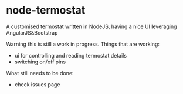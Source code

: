 # node-termostat
A customised termostat written in NodeJS, having a nice UI leveraging AngularJS&amp;Bootstrap

Warning this is still a work in progress.
Things that are working:
* ui for controlling and reading termostat details
* switching on/off pins

What still needs to be done:
* check issues page

